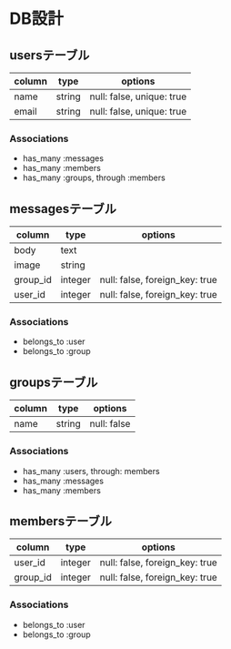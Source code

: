 # DB設計

## usersテーブル

|column|type|options|
|------|----|------|
|name|string|null: false, unique: true|
|email|string|null: false, unique: true|

### Associations
- has_many :messages
- has_many :members
- has_many :groups, through :members

## messagesテーブル

|column|type|options|
|------|----|------|
|body|text||
|image|string||
|group_id|integer|null: false, foreign_key: true|
|user_id|integer|null: false, foreign_key: true|

### Associations
- belongs_to :user
- belongs_to :group

## groupsテーブル

|column|type|options|
|------|----|------|
|name|string|null: false|

### Associations
- has_many :users, through: members
- has_many :messages
- has_many :members

## membersテーブル

|column|type|options|
|------|----|------|
|user_id|integer|null: false, foreign_key: true|
|group_id|integer|null: false, foreign_key: true|

### Associations
- belongs_to :user
- belongs_to :group
